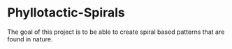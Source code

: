 # Phyllotactic-Spirals
The goal of this project is to be able to create spiral based patterns that are found in nature. 
